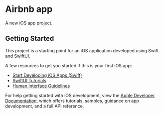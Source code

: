 # Airbnb app

A new iOS app project.

## Getting Started

This project is a starting point for an iOS application developed using Swift and SwiftUI.

A few resources to get you started if this is your first iOS app:

- [Start Developing iOS Apps (Swift)](https://developer.apple.com/documentation/swiftui)
- [SwiftUI Tutorials](https://developer.apple.com/tutorials/swiftui)
- [Human Interface Guidelines](https://developer.apple.com/design/human-interface-guidelines/)

For help getting started with iOS development, view the
[Apple Developer Documentation](https://developer.apple.com/documentation/), which offers tutorials,
samples, guidance on app development, and a full API reference.
